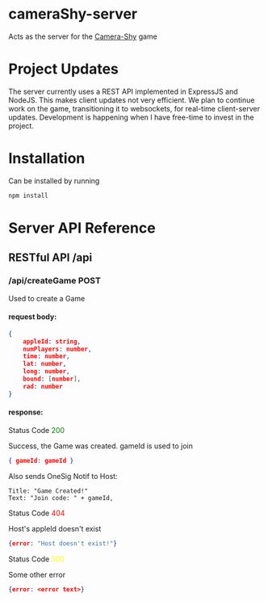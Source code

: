 # cameraShy-server
Acts as the server for the [Camera-Shy](https://github.com/eladdekel/camerashy) game

# Project Updates
The server currently uses a REST API implemented in ExpressJS and NodeJS. This makes client updates not very efficient.
We plan to continue work on the game, transitioning it to websockets, for real-time client-server updates.
Development is happening when I have free-time to invest in the project.

# Installation
Can be installed by running
```bash
npm install
```

# Server API Reference
## RESTful API /api
### /api/createGame POST

Used to create a Game
#### __request body:__
```JSON
{
    appleId: string,
    numPlayers: number,
    time: number,
    lat: number,
    long: number,
    bound: [number],
    rad: number
}
```
#### __response:__
Status Code <span style="color:green">200</span>

Success, the Game was created. gameId is used to join

```JSON
{ gameId: gameId }
```
Also sends OneSig Notif to Host: 
```
Title: "Game Created!"
Text: "Join code: " + gameId,
```

Status Code <span style="color:red">404</span>

Host's appleId doesn't exist

```JSON
{error: "Host doesn't exist!"}
```
Status Code <span style="color:yellow">500</span>

Some other error

```JSON
{error: <error text>}
```


